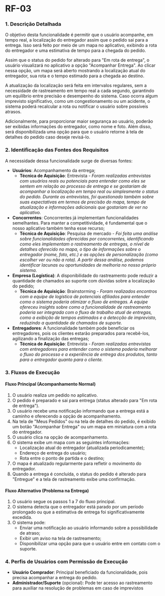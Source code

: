# RF-03
### 1. Descrição Detalhada

O objetivo desta funcionalidade é permitir que o usuário acompanhe, em tempo real, a localização do entregador assim que o pedido sai para a entrega. Isso será feito por meio de um mapa no aplicativo, exibindo a rota do entregador e uma estimativa de tempo para a chegada do pedido.

Assim que o status do pedido for alterado para "Em rota de entrega", o usuário visualizará no aplicativo a opção "Acompanhar Entrega". Ao clicar nessa opção, um mapa será aberto mostrando a localização atual do entregador, sua rota e o tempo estimado para a chegada ao destino.

A atualização da localização será feita em intervalos regulares, sem a necessidade de rastreamento em tempo real a cada segundo, garantindo um equilíbrio entre precisão e desempenho do sistema. Caso ocorra algum imprevisto significativo, como um congestionamento ou um acidente, o sistema poderá recalcular a rota ou notificar o usuário sobre possíveis atrasos.

Adicionalmente, para proporcionar maior segurança ao usuário, poderão ser exibidas informações do entregador, como nome e foto. Além disso, será disponibilizada uma opção para que o usuário retorne à tela de detalhes do pedido caso deseje revisá-lo.

### 2. Identificação das Fontes dos Requisitos

A necessidade dessa funcionalidade surge de diversas fontes:

- **Usuários**: Acompanhamento da entrega;
  - **Técnica de Aquisição**: Entrevista - _Foram realizadas entrevistas com usuários reais ou potenciais para entender como eles se sentem em relação ao processo de entrega
    e se gostariam de acompanhar a localização em tempo real ou simplesmente o status do pedido. Durante as entrevistas, foi questionado também sobre suas expectativas em termos de
    precisão do mapa, tempo de atualização e informações adicionais que gostariam de ver no aplicativo._
- **Concorrentes**: Concorrentes já implementam funcionalidades semelhantes. Para manter a competitividade, é fundamental que o nosso aplicativo também tenha esse recurso;
  - **Técnica de Aquisição**: Pesquisa de mercado - _Foi feita uma análise sobre funcionalidades oferecidas por concorrentes, identificando como eles
  implementam o rastreamento de entregas, o nível de detalhes oferecido no mapa, o tipo de informações sobre o entregador (nome, foto, etc.) e as
  opções de personalização (como escolher ver ou não a rota). A partir dessa análise, podemos identificar lacunas ou oportunidades de melhoria no nosso
  próprio sistema._ 
- **Empresa (Logística)**: A disponibilidade do rastreamento pode reduzir a quantidade de chamados ao suporte com dúvidas sobre a localização do pedido;
  - **Técnica de Aquisição**: Brainstorming - _Foram realizados encontros com a equipe de logística de potenciais afiliados para entender como o sistema poderia otimizar o fluxo de entregas.
    A equipe ofereceu insights sobre como a funcionalidade de rastreamento poderia ser integrada com o fluxo de trabalho atual de entregas,
    como a exibição de tempos estimados e a detecção de imprevisto, reduzindo a quantidade de chamados de suporte._
- **Entregadores**: A funcionalidade também pode beneficiar os entregadores, pois os clientes estarão preparados para recebê-los, agilizando a finalização das entregas;
  - **Técnica de Aquisição**: Entrevista - _Foram realizadas entrevistas com entregadores para entender como o sistema poderia melhorar o fluxo do processo e
    a experiência de entrega dos produtos, tanto para o entregador quanto para o cliente._

### 3. Fluxos de Execução

#### Fluxo Principal (Acompanhamento Normal)

1. O usuário realiza um pedido no aplicativo.
2. O pedido é preparado e sai para entrega (status alterado para "Em rota de entrega").
3. O usuário recebe uma notificação informando que a entrega está a caminho e oferecendo a opção de acompanhamento.
4. Na tela de "Meus Pedidos" ou na tela de detalhes do pedido, é exibido um botão "Acompanhar Entrega" ou um mapa em miniatura com a rota do entregador.
5. O usuário clica na opção de acompanhamento.
6. O sistema exibe um mapa com as seguintes informações:
   - Localização atual do entregador (atualizada periodicamente);
   - Endereço de entrega do usuário;
   - Rota entre o ponto de partida e o destino;
7. O mapa é atualizado regularmente para refletir o movimento do entregador.
8. Quando a entrega é concluída, o status do pedido é alterado para "Entregue" e a tela de rastreamento exibe uma confirmação.

#### Fluxo Alternativo (Problema na Entrega)

1. O usuário segue os passos 1 a 7 do fluxo principal.
2. O sistema detecta que o entregador está parado por um período prolongado ou que a estimativa de entrega foi significativamente excedida.
3. O sistema pode:
   - Enviar uma notificação ao usuário informando sobre a possibilidade de atraso;
   - Exibir um aviso na tela de rastreamento;
   - Disponibilizar uma opção para que o usuário entre em contato com o suporte.

### 4. Perfis de Usuários com Permissão de Execução

- **Usuário Comprador**: Principal beneficiado da funcionalidade, pois precisa acompanhar a entrega do pedido.
- **Administrador/Suporte** (opcional): Pode ter acesso ao rastreamento para auxiliar na resolução de problemas em caso de imprevistos
